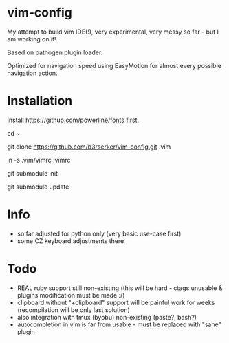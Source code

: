 # vim-config
My attempt to build vim IDE(!), very experimental, very messy so far - but I am working on it!

Based on pathogen plugin loader.

Optimized for navigation speed using EasyMotion for almost every possible navigation action.

# Installation

Install https://github.com/powerline/fonts first.

cd ~

git clone https://github.com/b3rserker/vim-config.git .vim

ln -s .vim/vimrc .vimrc

git submodule init

git submodule update

# Info
- so far adjusted for python only (very basic use-case first)
- some CZ keyboard adjustments there

# Todo
- REAL ruby support still non-existing (this will be hard - ctags unusable & plugins modification must be made :/)
- clipboard without "+clipboard" support will be painful work for weeks (recompilation will be only last solution)
- also integration with tmux (byobu) non-existing (paste?, bash?)
- autocompletion in vim is far from usable - must be replaced with "sane" plugin
